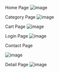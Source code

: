 Home Page
![image](https://user-images.githubusercontent.com/10254568/168991193-4d2a243e-bb81-4d84-9989-42051300a340.png)

Category Page
![image](https://user-images.githubusercontent.com/10254568/168991432-54315c85-12a7-4a06-96f9-41d27e7e153d.png)

Cart Page
![image](https://user-images.githubusercontent.com/10254568/168991602-bd41205c-889a-48ff-819f-21fabc94253f.png)

Login Page
![image](https://user-images.githubusercontent.com/10254568/168991662-ff5d792d-057a-4c39-8350-b775bd6c4812.png)

Contact Page

![image](https://user-images.githubusercontent.com/10254568/168991748-112c1cc0-34cc-4b7c-a5e4-45d7f2efea05.png)

Detail Page
![image](https://user-images.githubusercontent.com/10254568/168992144-7d866cee-cd61-4f5f-8b3b-b437f8dc22d2.png)


